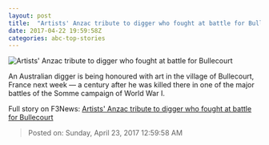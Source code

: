 ```yaml
---
layout: post
title:  "Artists' Anzac tribute to digger who fought at battle for Bullecourt"
date: 2017-04-22 19:59:58Z
categories: abc-top-stories
---
```


![Artists' Anzac tribute to digger who fought at battle for Bullecourt](http://www.abc.net.au/news/image/8461362-1x1-700x700.jpg)

An Australian digger is being honoured with art in the village of Bullecourt, France next week — a century after he was killed there in one of the major battles of the Somme campaign of World War I.


Full story on F3News: [Artists' Anzac tribute to digger who fought at battle for Bullecourt](http://www.f3nws.com/n/CF3q2G)

> Posted on: Sunday, April 23, 2017 12:59:58 AM
